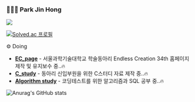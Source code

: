 ### 🧑🏼‍💻 Park Jin Hong

<a href="https://jiinhong.github.io" target="_blank"><img src="https://img.shields.io/badge/BLOG-222222?style=flat-square&logo=githubpages&logoColor=white"/></a>  

[![Solved.ac 프로필](http://mazassumnida.wtf/api/mini/generate_badge?boj=com5942)](https://solved.ac/profile/com5942)  

⚙ Doing
<ul>
  <li>
    <a href="https://github.com/Endless-Creation-Official/EC_page"><b>EC_page</b></a> - 서울과학기술대학교 학술동아리 Endless Creation 34th 홈페이지 제작 및 유지보수 중..🔥
  </li>
    <li>
    <a href="https://github.com/JiinHong/EC_C_study"><b>C_study</b></a> - 동아리 신입부원을 위한 C스터디 자료 제작 중..🔥
  </li>
  <li>
    <a href="https://foregoing-stilton-93d.notion.site/14f65952411c4ee5b593bc67b5adaec4"><b>Algorithm study</b></a> - 코딩테스트를 위한 알고리즘과 SQL 공부 중..🔥
  </li>
</ul>

![Anurag's GitHub stats](https://github-readme-stats.vercel.app/api?username=JiinHong&show_icons=true&theme=default&line_height=20&count_private=true)

<!--
**JiinHong/JiinHong** is a ✨ _special_ ✨ repository because its `README.md` (this file) appears on your GitHub profile.

Here are some ideas to get you started:

- 🔭 I’m currently working on ...
- 🌱 I’m currently learning ...
- 👯 I’m looking to collaborate on ...
- 🤔 I’m looking for help with ...
- 💬 Ask me about ...
- 📫 How to reach me: ...
- 😄 Pronouns: ...
- ⚡ Fun fact: ...
-->
